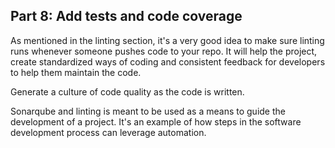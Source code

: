 ## Part 8: Add tests and code coverage

As mentioned in the linting section, it's a very good idea to make sure linting runs whenever someone pushes code to your repo. It will help the project, create standardized ways of coding and consistent feedback for developers to help them maintain the code. 

Generate a culture of code quality as the code is written. 

Sonarqube and linting is meant to be used as a means to guide the development of a project. It's an example of how steps in the software development process can leverage automation. 
